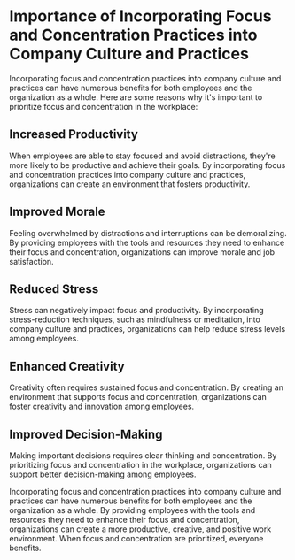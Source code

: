 Importance of Incorporating Focus and Concentration Practices into Company Culture and Practices
==============================================================================================

Incorporating focus and concentration practices into company culture and practices can have numerous benefits for both employees and the organization as a whole. Here are some reasons why it's important to prioritize focus and concentration in the workplace:

## Increased Productivity

When employees are able to stay focused and avoid distractions, they're more likely to be productive and achieve their goals. By incorporating focus and concentration practices into company culture and practices, organizations can create an environment that fosters productivity.

## Improved Morale

Feeling overwhelmed by distractions and interruptions can be demoralizing. By providing employees with the tools and resources they need to enhance their focus and concentration, organizations can improve morale and job satisfaction.

## Reduced Stress

Stress can negatively impact focus and productivity. By incorporating stress-reduction techniques, such as mindfulness or meditation, into company culture and practices, organizations can help reduce stress levels among employees.

## Enhanced Creativity

Creativity often requires sustained focus and concentration. By creating an environment that supports focus and concentration, organizations can foster creativity and innovation among employees.

## Improved Decision-Making

Making important decisions requires clear thinking and concentration. By prioritizing focus and concentration in the workplace, organizations can support better decision-making among employees.

Incorporating focus and concentration practices into company culture and practices can have numerous benefits for both employees and the organization as a whole. By providing employees with the tools and resources they need to enhance their focus and concentration, organizations can create a more productive, creative, and positive work environment. When focus and concentration are prioritized, everyone benefits.
